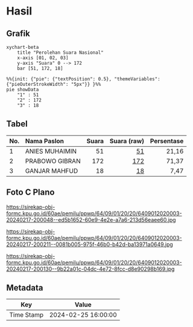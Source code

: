 # Hasil

## Grafik

```mermaid
xychart-beta
    title "Perolehan Suara Nasional"
    x-axis [01, 02, 03]
    y-axis "Suara" 0 --> 172
    bar [51, 172, 18]
```

```mermaid
%%{init: {"pie": {"textPosition": 0.5}, "themeVariables": {"pieOuterStrokeWidth": "5px"}} }%%
pie showData
    "1" : 51
    "2" : 172
    "3" : 18
```

## Tabel

| No. | Nama Paslon    | Suara | Suara (raw) | Persentase |
|:--- |:-------------- | -----:| -----------:| ----------:|
| 1   | ANIES MUHAIMIN | 51    | [51][p-1]   | 21,16      |
| 2   | PRABOWO GIBRAN | 172   | [172][p-2]  | 71,37      |
| 3   | GANJAR MAHFUD  | 18    | [18][p-3]   | 7,47       |


[p-1]: https://github.com/gigit-pemilu/pemilu-2024/blob/main/pilpres/hitung-suara/sub/64-kalimantan-timur/sub/09-penajam-paser-utara/sub/01-penajam/sub/2020-giri-mukti/sub/003-tps/sub/paslon-1.txt
[p-2]: https://github.com/gigit-pemilu/pemilu-2024/blob/main/pilpres/hitung-suara/sub/64-kalimantan-timur/sub/09-penajam-paser-utara/sub/01-penajam/sub/2020-giri-mukti/sub/003-tps/sub/paslon-2.txt
[p-3]: https://github.com/gigit-pemilu/pemilu-2024/blob/main/pilpres/hitung-suara/sub/64-kalimantan-timur/sub/09-penajam-paser-utara/sub/01-penajam/sub/2020-giri-mukti/sub/003-tps/sub/paslon-3.txt

## Foto C Plano

https://sirekap-obj-formc.kpu.go.id/60ae/pemilu/ppwp/64/09/01/20/20/6409012020003-20240217-200048--ed5b1652-60e9-4e2e-a7a6-213d56eaee60.jpg

https://sirekap-obj-formc.kpu.go.id/60ae/pemilu/ppwp/64/09/01/20/20/6409012020003-20240217-200211--0081b005-975f-46b0-b42d-ba13971a0649.jpg

https://sirekap-obj-formc.kpu.go.id/60ae/pemilu/ppwp/64/09/01/20/20/6409012020003-20240217-200130--9b22a01c-04dc-4e72-8fcc-d8e90298b169.jpg


## Metadata

| Key        | Value               |
| ---------- | ------------------- |
| Time Stamp | 2024-02-25 16:00:00 |



